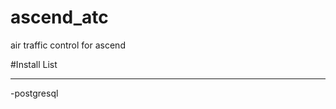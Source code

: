 # ascend_atc
air traffic control for ascend

#Install List
_____________________________
-postgresql

